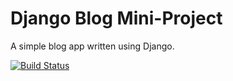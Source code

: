 # Django Blog Mini-Project

A simple blog app written using Django.

[![Build Status](https://travis-ci.com/Deoh/django-blog-mini-project.svg?branch=master)](https://travis-ci.com/Deoh/django-blog-mini-project)
